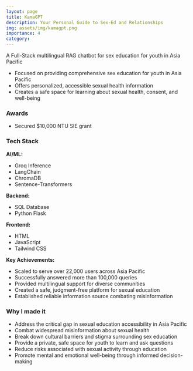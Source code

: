 ```yaml
---
layout: page
title: KamaGPT
description: Your Personal Guide to Sex-Ed and Relationships
img: assets/img/kamagpt.png
importance: 4
category: 
---
```


A Full-Stack multilingual RAG chatbot for sex education for youth in Asia Pacific
- Focused on providing comprehensive sex education for youth in Asia Pacific
- Offers personalized, accessible sexual health information
- Creates a safe space for learning about sexual health, consent, and well-being

### Awards
- Secured $10,000 NTU SIE grant

### Tech Stack
**AI/ML:** 
 - Groq Inference
 - LangChain
 - ChromaDB
 - Sentence-Transformers

**Backend:**
 - SQL Database
 - Python Flask
 
**Frontend:**
 - HTML
 - JavaScript
 - Tailwind CSS


**Key Achievements:**
- Scaled to serve over 22,000 users across Asia Pacific
- Successfully answered more than 100,000 queries
- Provided multilingual support for diverse communities
- Created a safe, judgment-free platform for sexual education
- Established reliable information source combating misinformation

### Why I made it
- Address the critical gap in sexual education accessibility in Asia Pacific
- Combat widespread misinformation about sexual health
- Break down cultural barriers and stigma surrounding sex education
- Provide a private, safe space for youth to learn and ask questions
- Reduce risks associated with sexual activity through education
- Promote mental and emotional well-being through informed decision-making
